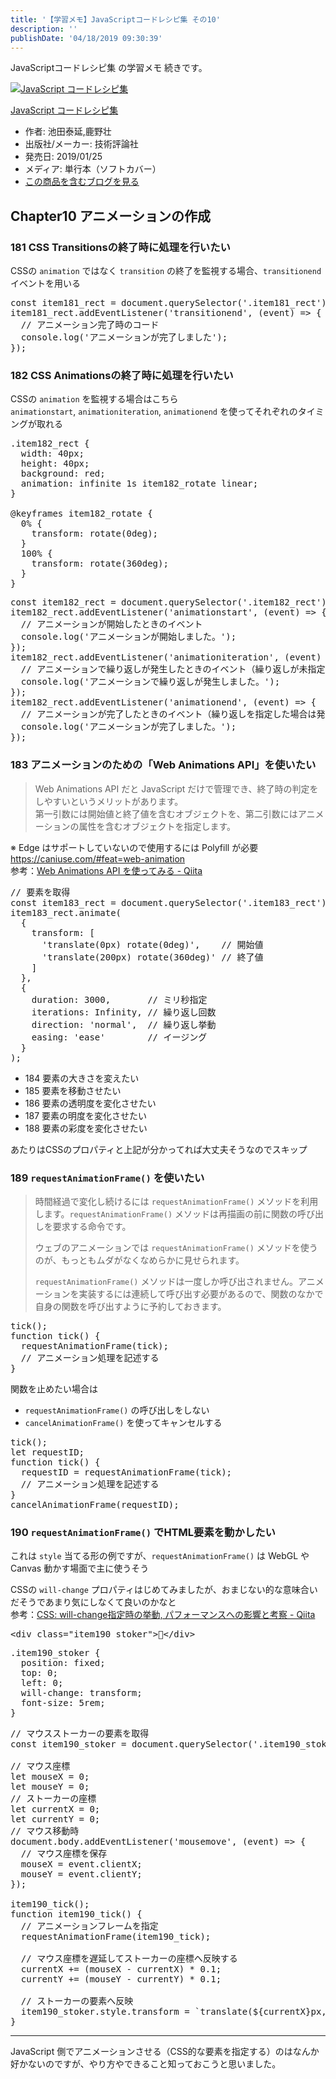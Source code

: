 ```yaml
---
title: '【学習メモ】JavaScriptコードレシピ集 その10'
description: ''
publishDate: '04/18/2019 09:30:39'
---
```


<p>JavaScriptコードレシピ集 の学習メモ 続きです。</p>

<p><div class="hatena-asin-detail"><a href="http://www.amazon.co.jp/exec/obidos/ASIN/4297103680/hatena-blog-22/"><img src="/images/hatena/20190726111820.jpg" class="hatena-asin-detail-image" alt="JavaScript コードレシピ集" title="JavaScript コードレシピ集"></a><div class="hatena-asin-detail-info"><p class="hatena-asin-detail-title"><a href="http://www.amazon.co.jp/exec/obidos/ASIN/4297103680/hatena-blog-22/">JavaScript コードレシピ集</a></p><ul><li><span class="hatena-asin-detail-label">作者:</span> 池田泰延,鹿野壮</li><li><span class="hatena-asin-detail-label">出版社/メーカー:</span> 技術評論社</li><li><span class="hatena-asin-detail-label">発売日:</span> 2019/01/25</li><li><span class="hatena-asin-detail-label">メディア:</span> 単行本（ソフトカバー）</li><li><a href="http://d.hatena.ne.jp/asin/4297103680/hatena-blog-22" target="_blank">この商品を含むブログを見る</a></li></ul></div><div class="hatena-asin-detail-foot"></div></div></p>

<h2>Chapter10 アニメーションの作成</h2>

<h3>181 CSS Transitionsの終了時に処理を行いたい</h3>

<p>CSSの <code>animation</code> ではなく <code>transition</code> の終了を監視する場合、<code>transitionend</code> イベントを用いる</p>

<pre class="code lang-javascript" data-lang="javascript" data-unlink><span class="synStatement">const</span> item181_rect = <span class="synStatement">document</span>.querySelector(<span class="synConstant">'.item181_rect'</span>);
item181_rect.addEventListener(<span class="synConstant">'transitionend'</span>, (<span class="synStatement">event</span>) =&gt; <span class="synIdentifier">{</span>
  <span class="synComment">// アニメーション完了時のコード</span>
  console.log(<span class="synConstant">'アニメーションが完了しました'</span>);
<span class="synIdentifier">}</span>);
</pre>

<h3>182 CSS Animationsの終了時に処理を行いたい</h3>

<p>CSSの <code>animation</code> を監視する場合はこちら<br/>
<code>animationstart</code>, <code>animationiteration</code>, <code>animationend</code> を使ってそれぞれのタイミングが取れる</p>

<pre class="code lang-css" data-lang="css" data-unlink><span class="synIdentifier">.item182_rect</span> <span class="synIdentifier">{</span>
  <span class="synType">width</span>: <span class="synConstant">40px</span>;
  <span class="synType">height</span>: <span class="synConstant">40px</span>;
  <span class="synType">background</span>: <span class="synConstant">red</span>;
  <span class="synType">animation</span>: infinite <span class="synConstant">1s</span> item<span class="synConstant">182</span>_rotate <span class="synConstant">linear</span>;
<span class="synIdentifier">}</span>

<span class="synComment">@keyframes</span> item182_rotate <span class="synIdentifier">{</span>
  <span class="synConstant">0%</span> <span class="synIdentifier">{</span>
    <span class="synType">transform</span>: <span class="synIdentifier">rotate(</span><span class="synConstant">0deg</span><span class="synIdentifier">)</span>;
  <span class="synIdentifier">}</span>
  <span class="synConstant">100%</span> <span class="synIdentifier">{</span>
    <span class="synType">transform</span>: <span class="synIdentifier">rotate(</span><span class="synConstant">360deg</span><span class="synIdentifier">)</span>;
  <span class="synIdentifier">}</span>
<span class="synIdentifier">}</span>
</pre>

<pre class="code lang-javascript" data-lang="javascript" data-unlink><span class="synStatement">const</span> item182_rect = <span class="synStatement">document</span>.querySelector(<span class="synConstant">'.item182_rect'</span>);
item182_rect.addEventListener(<span class="synConstant">'animationstart'</span>, (<span class="synStatement">event</span>) =&gt; <span class="synIdentifier">{</span>
  <span class="synComment">// アニメーションが開始したときのイベント</span>
  console.log(<span class="synConstant">'アニメーションが開始しました。'</span>);
<span class="synIdentifier">}</span>);
item182_rect.addEventListener(<span class="synConstant">'animationiteration'</span>, (<span class="synStatement">event</span>) =&gt; <span class="synIdentifier">{</span>
  <span class="synComment">// アニメーションで繰り返しが発生したときのイベント（繰り返しが未指定の場合は発生しない）</span>
  console.log(<span class="synConstant">'アニメーションで繰り返しが発生しました。'</span>);
<span class="synIdentifier">}</span>);
item182_rect.addEventListener(<span class="synConstant">'animationend'</span>, (<span class="synStatement">event</span>) =&gt; <span class="synIdentifier">{</span>
  <span class="synComment">// アニメーションが完了したときのイベント（繰り返しを指定した場合は発生しない）</span>
  console.log(<span class="synConstant">'アニメーションが完了しました。'</span>);
<span class="synIdentifier">}</span>);
</pre>

<h3>183 アニメーションのための「Web Animations API」を使いたい</h3>

<blockquote><p>Web Animations API だと JavaScript だけで管理でき、終了時の判定をしやすいというメリットがあります。<br/>
第一引数には開始値と終了値を含むオブジェクトを、第二引数にはアニメーションの属性を含むオブジェクトを指定します。</p></blockquote>

<p>※ Edge はサポートしていないので使用するには Polyfill が必要 <a href="https://caniuse.com/#feat=web-animation">https://caniuse.com/#feat=web-animation</a><br/>
参考：<a href="https://qiita.com/mizchi/items/4def48e2467ae2b04da3">Web Animations API を使ってみる - Qiita</a></p>

<pre class="code lang-javascript" data-lang="javascript" data-unlink><span class="synComment">// 要素を取得</span>
<span class="synStatement">const</span> item183_rect = <span class="synStatement">document</span>.querySelector(<span class="synConstant">'.item183_rect'</span>);
item183_rect.animate(
  <span class="synIdentifier">{</span>
    transform: <span class="synIdentifier">[</span>
      <span class="synConstant">'translate(0px) rotate(0deg)'</span>,    <span class="synComment">// 開始値</span>
      <span class="synConstant">'translate(200px) rotate(360deg)'</span> <span class="synComment">// 終了値</span>
    <span class="synIdentifier">]</span>
  <span class="synIdentifier">}</span>,
  <span class="synIdentifier">{</span>
    duration: 3000,       <span class="synComment">// ミリ秒指定</span>
    iterations: Infinity, <span class="synComment">// 繰り返し回数</span>
    direction: <span class="synConstant">'normal'</span>,  <span class="synComment">// 繰り返し挙動</span>
    easing: <span class="synConstant">'ease'</span>        <span class="synComment">// イージング</span>
  <span class="synIdentifier">}</span>
);
</pre>

<ul>
<li>184 要素の大きさを変えたい</li>
<li>185 要素を移動させたい</li>
<li>186 要素の透明度を変化させたい</li>
<li>187 要素の明度を変化させたい</li>
<li>188 要素の彩度を変化させたい</li>
</ul>

<p>あたりはCSSのプロパティと上記が分かってれば大丈夫そうなのでスキップ</p>

<h3>189 <code>requestAnimationFrame()</code> を使いたい</h3>

<blockquote><p>時間経過で変化し続けるには <code>requestAnimationFrame()</code> メソッドを利用します。<code>requestAnimationFrame()</code> メソッドは再描画の前に関数の呼び出しを要求する命令です。</p>

<p>ウェブのアニメーションでは <code>requestAnimationFrame()</code> メソッドを使うのが、もっともムダがなくなめらかに見せられます。</p>

<p><code>requestAnimationFrame()</code> メソッドは一度しか呼び出されません。アニメーションを実装するには連続して呼び出す必要があるので、関数のなかで自身の関数を呼び出すように予約しておきます。</p></blockquote>

<pre class="code lang-javascript" data-lang="javascript" data-unlink>tick();
<span class="synIdentifier">function</span> tick() <span class="synIdentifier">{</span>
  requestAnimationFrame(tick);
  <span class="synComment">// アニメーション処理を記述する</span>
<span class="synIdentifier">}</span>
</pre>

<p>関数を止めたい場合は</p>

<ul>
<li><code>requestAnimationFrame()</code> の呼び出しをしない</li>
<li><code>cancelAnimationFrame()</code> を使ってキャンセルする</li>
</ul>

<pre class="code lang-javascript" data-lang="javascript" data-unlink>tick();
<span class="synIdentifier">let</span> requestID;
<span class="synIdentifier">function</span> tick() <span class="synIdentifier">{</span>
  requestID = requestAnimationFrame(tick);
  <span class="synComment">// アニメーション処理を記述する</span>
<span class="synIdentifier">}</span>
cancelAnimationFrame(requestID);
</pre>

<h3>190 <code>requestAnimationFrame()</code> でHTML要素を動かしたい</h3>

<p>これは <code>style</code> 当てる形の例ですが、<code>requestAnimationFrame()</code> は WebGL や Canvas 動かす場面で主に使うそう</p>

<p>CSSの <code>will-change</code> プロパティはじめてみましたが、おまじない的な意味合いだそうであまり気にしなくて良いのかなと<br/>
参考：<a href="https://qiita.com/damele0n/items/71352757d0e6fdf5b184">CSS: will-change指定時の挙動, パフォーマンスへの影響と考察 - Qiita</a></p>

<pre class="code lang-html" data-lang="html" data-unlink><span class="synIdentifier">&lt;</span><span class="synStatement">div</span><span class="synIdentifier"> </span><span class="synType">class</span><span class="synIdentifier">=</span><span class="synConstant">&quot;item190_stoker&quot;</span><span class="synIdentifier">&gt;</span>👻<span class="synIdentifier">&lt;/</span><span class="synStatement">div</span><span class="synIdentifier">&gt;</span>
</pre>

<pre class="code lang-css" data-lang="css" data-unlink><span class="synIdentifier">.item190_stoker</span> <span class="synIdentifier">{</span>
  <span class="synType">position</span>: <span class="synConstant">fixed</span>;
  <span class="synType">top</span>: <span class="synConstant">0</span>;
  <span class="synType">left</span>: <span class="synConstant">0</span>;
  will-change: transform;
  <span class="synType">font-size</span>: <span class="synConstant">5rem</span>;
<span class="synIdentifier">}</span>
</pre>

<pre class="code lang-javascript" data-lang="javascript" data-unlink><span class="synComment">// マウスストーカーの要素を取得</span>
<span class="synStatement">const</span> item190_stoker = <span class="synStatement">document</span>.querySelector(<span class="synConstant">'.item190_stoker'</span>);

<span class="synComment">// マウス座標</span>
<span class="synIdentifier">let</span> mouseX = 0;
<span class="synIdentifier">let</span> mouseY = 0;
<span class="synComment">// ストーカーの座標</span>
<span class="synIdentifier">let</span> currentX = 0;
<span class="synIdentifier">let</span> currentY = 0;
<span class="synComment">// マウス移動時</span>
<span class="synStatement">document</span>.body.addEventListener(<span class="synConstant">'mousemove'</span>, (<span class="synStatement">event</span>) =&gt; <span class="synIdentifier">{</span>
  <span class="synComment">// マウス座標を保存</span>
  mouseX = <span class="synStatement">event</span>.clientX;
  mouseY = <span class="synStatement">event</span>.clientY;
<span class="synIdentifier">}</span>);

item190_tick();
<span class="synIdentifier">function</span> item190_tick() <span class="synIdentifier">{</span>
  <span class="synComment">// アニメーションフレームを指定</span>
  requestAnimationFrame(item190_tick);

  <span class="synComment">// マウス座標を遅延してストーカーの座標へ反映する</span>
  currentX += (mouseX - currentX) * 0.1;
  currentY += (mouseY - currentY) * 0.1;

  <span class="synComment">// ストーカーの要素へ反映</span>
  item190_stoker.style.transform = `translate($<span class="synIdentifier">{</span>currentX<span class="synIdentifier">}</span>px, $<span class="synIdentifier">{</span>currentY<span class="synIdentifier">}</span>px)`;
<span class="synIdentifier">}</span>
</pre>

<hr />

<p>JavaScript 側でアニメーションさせる（CSS的な要素を指定する）のはなんか好かないのですが、やり方やできること知っておこうと思いました。</p>
